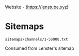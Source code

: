 Website - (https://lenstube.xyz)

# Sitemaps
```
sitemaps/channels/1-50000.txt
```
Consumed from Lenster's sitemap